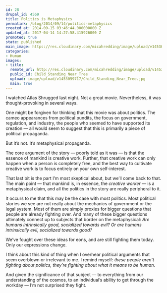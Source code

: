 ```yaml
---
id: 28
drupal_id: 4569
title: Politics is Metaphysics
permalink: /blog/2014/09/14/politics-metaphysics
created_at: 2014-09-15 03:46:44.000000000 Z
updated_at: 2017-04-14 14:27:58.415926000 Z
promoted: true
state: published
main_image: https://res.cloudinary.com/micahredding/image/upload/v1453059717/Child_Standing_Near_Tree.jpg
categories:
- Human
images:
- title: 
  remote_url: http://res.cloudinary.com/micahredding/image/upload/v1453059717/Child_Standing_Near_Tree.jpg
  public_id: Child_Standing_Near_Tree
  upload: image/upload/v1453059717/Child_Standing_Near_Tree.jpg
  main: true
---
```

I watched Atlas Shrugged last night. Not a great movie. Nevertheless, it was thought-provoking in several ways.

One might be forgiven for thinking that this movie was about politics. The cameo appearances from political pundits, the focus on government, regulation, and industry, the people who seemed to have supported its creation — all would seem to suggest that this is primarily a piece of political propaganda. 

But it’s not. It’s metaphysical propaganda.

The core argument of the story — poorly told as it was — is that the essence of mankind is creative work. Further, that creative work can only happen when a person is completely free, and the best way to cultivate creative work is to focus entirely on your own self-interest.

That last bit is the part I’m most skeptical about, but we’ll come back to that. The main point — that mankind is, in essence, the *creative worker* — is a metaphysical claim, and all the politics in the story are really peripheral to it. 

It occurs to me that this may be the case with most politics. Most political stories we see are not really about the mechanics of government or the legal system. Most of them are simply proxies for bigger questions that people are already fighting over. And many of these bigger questions ultimately connect up to subjects that border on the metaphysical: *Are humans intrinsically good, socialized towards evil? Or are humans intrinsically evil, socialized towards good?*

We’ve fought over these ideas for eons, and are still fighting them today. Only our expressions change.

I think about this kind of thing when I overhear political arguments that seem overblown or irrelevant to me. I remind myself: *these people aren’t fighting about politics, they’re fighting about what it means to be human*.

And given the significance of that subject — to everything from our understanding of the cosmos, to an individual’s ability to get through the workday — I’m not surprised they fight.
